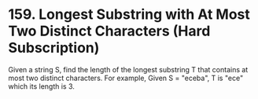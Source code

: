 # 159. Longest Substring with At Most Two Distinct Characters (Hard Subscription)

Given a string S, find the length of the longest substring T that contains at most two distinct characters.
For example,
Given S = "eceba",
T is "ece" which its length is 3.
